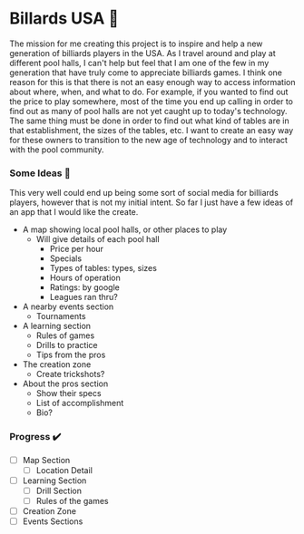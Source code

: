 # Billards USA 🎱
The mission for me creating this project is to inspire and help a new generation of billiards players in the USA. As I travel around and play at different pool halls, I can't help but feel that I am one of the few in my generation that have truly come to appreciate billiards games. I think one reason for this is that there is not an easy enough way to access information about where, when, and what to do. For example, if you wanted to find out the price to play somewhere, most of the time you end up calling in order to find out as many of pool halls are not yet caught up to today's technology. The same thing must be done in order to find out what kind of tables are in that establishment, the sizes of the tables, etc. I want to create an easy way for these owners to transition to the new age of technology and to interact with the pool community.

### Some Ideas 💭

This very well could end up being some sort of social media for billiards players, however that is not my initial intent. So far I just have a few ideas of an app that I would like the create.

- A map showing local pool halls, or other places to play
  - Will give details of each pool hall
    - Price per hour
    - Specials
    - Types of tables: types, sizes
    - Hours of operation
    - Ratings: by google
    - Leagues ran thru?
- A nearby events section
  - Tournaments
- A learning section
  - Rules of games
  - Drills to practice
  - Tips from the pros
- The creation zone
  - Create trickshots?
- About the pros section
  - Show their specs
  - List of accomplishment
  - Bio?

### Progress ✔️

- [ ] Map Section
  - [ ] Location Detail
- [ ] Learning Section
  - [ ] Drill Section
  - [ ] Rules of the games
- [ ] Creation Zone
- [ ] Events Sections

